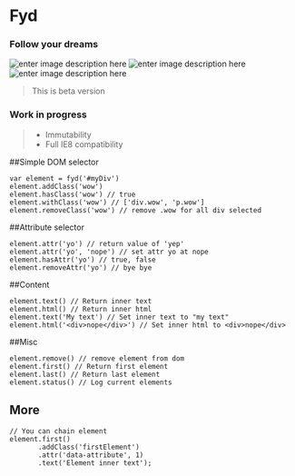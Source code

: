 # Fyd
### Follow your dreams

![enter image description here](https://img.shields.io/travis/snailterror/fyd.svg) ![enter image description here](https://img.shields.io/npm/v/slush-suchkit.svg) ![enter image description here](https://img.shields.io/npm/l/fyd.svg)

> This is beta version

### Work in progress

>  - Immutability
>  - Full IE8 compatibility

##Simple DOM selector

    var element = fyd('#myDiv')
    element.addClass('wow')
    element.hasClass('wow') // true
    element.withClass('wow') // ['div.wow', 'p.wow']
    element.removeClass('wow') // remove .wow for all div selected

##Attribute selector

    element.attr('yo') // return value of 'yep'
    element.attr('yo', 'nope') // set attr yo at nope
    element.hasAttr('yo') // true, false
    element.removeAttr('yo') // bye bye 
    
##Content

    element.text() // Return inner text
    element.html() // Return inner html
    element.text('My text') // Set inner text to "my text"
    element.html('<div>nope</div>') // Set inner html to <div>nope</div>

##Misc

    element.remove() // remove element from dom
    element.first() // Return first element
    element.last() // Return last element
    element.status() // Log current elements

## More

    // You can chain element 
    element.first()
           .addClass('firstElement')
           .attr('data-attribute', 1)
           .text('Element inner text');
    

